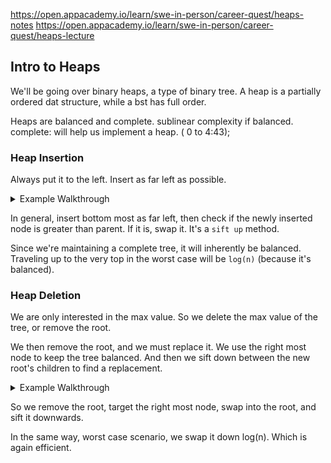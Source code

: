 https://open.appacademy.io/learn/swe-in-person/career-quest/heaps-notes
https://open.appacademy.io/learn/swe-in-person/career-quest/heaps-lecture

## Intro to Heaps
We'll be going over binary heaps, a type of binary tree. A heap is a partially ordered dat structure, while a bst has full order. 

Heaps are balanced and complete.
sublinear complexity if balanced.
complete: will help us implement a heap. ( 0 to 4:43);

 ### Heap Insertion

  Always put it to the left. Insert as far left as possible.

<details>
<summary> Example Walkthrough </summary>

```
Array: [42, 32, 24, 100, 50, 27]
```

```
  42
```
Insert first number. Must go to the left.
```   
   42
 32 
``` 
Insert next number. Must go as far left as possible, and if not, same balance.
```   
   42
 32  24 
``` 

Insert next number
```   
    42
  32  24 
100
```

This is the first time we broke our heap rules. We have to put 100 in its proper place. We check if 100 > 32 . If so, we conduct a swap.

We start by bubbling up, swapping 100 with 32.
```
    42
  100 24
32
```
And bubble up again (swap)
```
    100
  42    24
32

```

We then insert 50.

```
    100
  42    24
32  50

```
Is 50 > 42? Yes, so we swap.

```
    100
  50    24
32  42

```

We then insert 27 as far left as possible

```
      100
  50      24
32  42  27

```

Then we bubble up.

```
      100
  50      27
32  42  24

```

</details>

In general, insert bottom most as far left, then check if the newly inserted node is greater than parent. If it is, swap it. It's a `sift up` method.

Since we're maintaining a complete tree, it will inherently be balanced.
Traveling up to the very top in the worst case will be `log(n)` (because it's balanced).

### Heap Deletion

  We are only interested in the max value. So we delete the max value of the tree, or remove the root.

  We then remove the root, and we must replace it. We use the right most node to keep the tree balanced. And then we sift down between the new root's children to find a replacement.

<details>
<summary>Example Walkthrough</summary>

Starting Heap
```
      100
  50      27
32  42  24

```

Remove top node

```
      ___
  50      27
32  42  24

```

Insert bottom right as new root.
```
      24
  50      27
32  42  

```

We violate a definition of heap, so now we must swap down. We swao 24 with the greater child.

```
      50
  24      27
32  42  
```

24 is still greater than it's children. So we swap again.

```
      50
  42      27
32  24  
```


</details>

So we remove the root, target the right most node, swap into the root, and sift it downwards.

In the same way, worst case scenario, we swap it down log(n). Which is again efficient.

